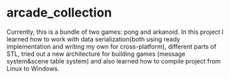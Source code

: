 # arcade_collection
Currently, this is a bundle of two games: pong and arkanoid. 
In this project I learned how to work with data serialization(both using ready implementation and writing my own for cross-platform), different parts of STL, tried out a new architecture for building games (message system&scene table system) and also learned how to compile project from Linux to Windows. 
